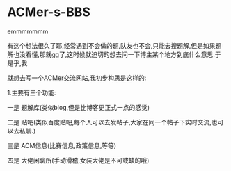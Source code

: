# ACMer-s-BBS
emmmmmmm

有这个想法很久了耶,经常遇到不会做的题,队友也不会,只能去搜题解,但是如果题解也没看懂,那就gg了,这时候就迫切的想去问一下博主某个地方到底什么意思.于是乎,我

就想去写一个ACMer交流网站,我初步构思是这样的:

1.主要有三个功能: 

  一是 题解库(类似blog,但是比博客更正式一点的感觉)

  二是 贴吧(类似百度贴吧,每个人可以去发帖子,大家在同一个帖子下实时交流,也可以去私聊.)

  三是 ACM信息(比赛信息,政策信息,等等)

  四是 大佬闲聊所(手动滑稽,女装大佬是不可或缺的哦)

